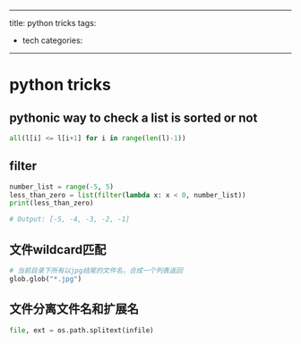 
---
title: python tricks
tags:
- tech
categories:
---

# python tricks

## pythonic way to check a list is sorted or not

```python
all(l[i] <= l[i+1] for i in range(len(l)-1))
```

## filter

```python
number_list = range(-5, 5)
less_than_zero = list(filter(lambda x: x < 0, number_list))
print(less_than_zero)

# Output: [-5, -4, -3, -2, -1]
```

## 文件wildcard匹配

```python
# 当前目录下所有以jpg结尾的文件名，合成一个列表返回
glob.glob("*.jpg")
```

## 文件分离文件名和扩展名

```python
file, ext = os.path.splitext(infile)
```